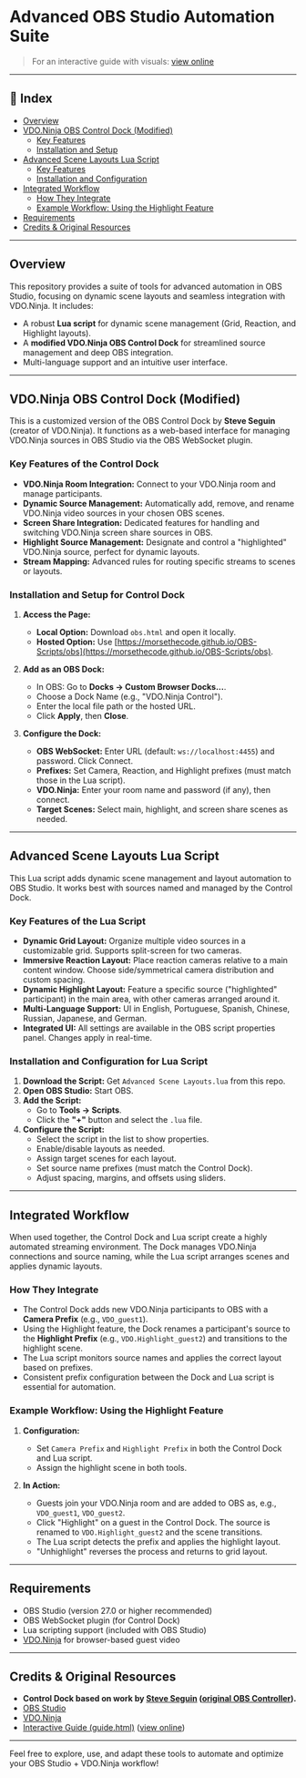 # Advanced OBS Studio Automation Suite

> For an interactive guide with visuals: [view online](https://morsethecode.github.io/OBS-Scripts/guide.html)

---

## 📖 Index

- [Overview](#overview)
- [VDO.Ninja OBS Control Dock (Modified)](#vdoninja-obs-control-dock-modified)
  - [Key Features](#key-features-of-the-control-dock)
  - [Installation and Setup](#installation-and-setup-for-control-dock)
- [Advanced Scene Layouts Lua Script](#advanced-scene-layouts-lua-script)
  - [Key Features](#key-features-of-the-lua-script)
  - [Installation and Configuration](#installation-and-configuration-for-lua-script)
- [Integrated Workflow](#integrated-workflow)
  - [How They Integrate](#how-they-integrate)
  - [Example Workflow: Using the Highlight Feature](#example-workflow-using-the-highlight-feature)
- [Requirements](#requirements)
- [Credits & Original Resources](#credits--original-resources)

---

## Overview

This repository provides a suite of tools for advanced automation in OBS Studio, focusing on dynamic scene layouts and seamless integration with VDO.Ninja. It includes:

- A robust **Lua script** for dynamic scene management (Grid, Reaction, and Highlight layouts).
- A **modified VDO.Ninja OBS Control Dock** for streamlined source management and deep OBS integration.
- Multi-language support and an intuitive user interface.

---

## VDO.Ninja OBS Control Dock (Modified)

This is a customized version of the OBS Control Dock by **Steve Seguin** (creator of VDO.Ninja). It functions as a web-based interface for managing VDO.Ninja sources in OBS Studio via the OBS WebSocket plugin.

### Key Features of the Control Dock

- **VDO.Ninja Room Integration:** Connect to your VDO.Ninja room and manage participants.
- **Dynamic Source Management:** Automatically add, remove, and rename VDO.Ninja video sources in your chosen OBS scenes.
- **Screen Share Integration:** Dedicated features for handling and switching VDO.Ninja screen share sources in OBS.
- **Highlight Source Management:** Designate and control a "highlighted" VDO.Ninja source, perfect for dynamic layouts.
- **Stream Mapping:** Advanced rules for routing specific streams to scenes or layouts.

### Installation and Setup for Control Dock

1. **Access the Page:**
   - **Local Option:** Download `obs.html` and open it locally.
   - **Hosted Option:** Use [https://morsethecode.github.io/OBS-Scripts/obs](https://morsethecode.github.io/OBS-Scripts/obs).

2. **Add as an OBS Dock:**
   - In OBS: Go to **Docks → Custom Browser Docks...**.
   - Choose a Dock Name (e.g., "VDO.Ninja Control").
   - Enter the local file path or the hosted URL.
   - Click **Apply**, then **Close**.

3. **Configure the Dock:**
   - **OBS WebSocket:** Enter URL (default: `ws://localhost:4455`) and password. Click Connect.
   - **Prefixes:** Set Camera, Reaction, and Highlight prefixes (must match those in the Lua script).
   - **VDO.Ninja:** Enter your room name and password (if any), then connect.
   - **Target Scenes:** Select main, highlight, and screen share scenes as needed.

---

## Advanced Scene Layouts Lua Script

This Lua script adds dynamic scene management and layout automation to OBS Studio. It works best with sources named and managed by the Control Dock.

### Key Features of the Lua Script

- **Dynamic Grid Layout:** Organize multiple video sources in a customizable grid. Supports split-screen for two cameras.
- **Immersive Reaction Layout:** Place reaction cameras relative to a main content window. Choose side/symmetrical camera distribution and custom spacing.
- **Dynamic Highlight Layout:** Feature a specific source ("highlighted" participant) in the main area, with other cameras arranged around it.
- **Multi-Language Support:** UI in English, Portuguese, Spanish, Chinese, Russian, Japanese, and German.
- **Integrated UI:** All settings are available in the OBS script properties panel. Changes apply in real-time.

### Installation and Configuration for Lua Script

1. **Download the Script:** Get `Advanced Scene Layouts.lua` from this repo.
2. **Open OBS Studio:** Start OBS.
3. **Add the Script:**
   - Go to **Tools → Scripts**.
   - Click the **"+"** button and select the `.lua` file.
4. **Configure the Script:**
   - Select the script in the list to show properties.
   - Enable/disable layouts as needed.
   - Assign target scenes for each layout.
   - Set source name prefixes (must match the Control Dock).
   - Adjust spacing, margins, and offsets using sliders.

---

## Integrated Workflow

When used together, the Control Dock and Lua script create a highly automated streaming environment. The Dock manages VDO.Ninja connections and source naming, while the Lua script arranges scenes and applies dynamic layouts.

### How They Integrate

- The Control Dock adds new VDO.Ninja participants to OBS with a **Camera Prefix** (e.g., `VDO_guest1`).
- Using the Highlight feature, the Dock renames a participant's source to the **Highlight Prefix** (e.g., `VDO.Highlight_guest2`) and transitions to the highlight scene.
- The Lua script monitors source names and applies the correct layout based on prefixes.
- Consistent prefix configuration between the Dock and Lua script is essential for automation.

### Example Workflow: Using the Highlight Feature

1. **Configuration:**
   - Set `Camera Prefix` and `Highlight Prefix` in both the Control Dock and Lua script.
   - Assign the highlight scene in both tools.

2. **In Action:**
   - Guests join your VDO.Ninja room and are added to OBS as, e.g., `VDO_guest1`, `VDO_guest2`.
   - Click "Highlight" on a guest in the Control Dock. The source is renamed to `VDO.Highlight_guest2` and the scene transitions.
   - The Lua script detects the prefix and applies the highlight layout.
   - "Unhighlight" reverses the process and returns to grid layout.

---

## Requirements

- OBS Studio (version 27.0 or higher recommended)
- OBS WebSocket plugin (for Control Dock)
- Lua scripting support (included with OBS Studio)
- [VDO.Ninja](https://vdo.ninja/) for browser-based guest video

---

## Credits & Original Resources

- **Control Dock based on work by [Steve Seguin](https://github.com/steveseguin) ([original OBS Controller](https://vdo.ninja/obs)).**
- [OBS Studio](https://obsproject.com/)
- [VDO.Ninja](https://vdo.ninja/)
- [Interactive Guide (guide.html)](./guide.html) ([view online](https://morsethecode.github.io/OBS-Scripts/guide.html))

---

Feel free to explore, use, and adapt these tools to automate and optimize your OBS Studio + VDO.Ninja workflow!
